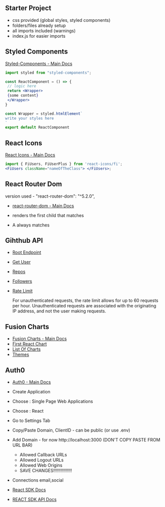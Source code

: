 ## Starter Project

-  css provided (global styles, styled components)
-  folders/files already setup
-  all imports included (warnings)
-  index.js for easier imports

## Styled Components

[Styled-Components - Main Docs](https://styled-components.com/)

```jsx
import styled from "styled-components";

const ReactComponent = () => {
 // logic here
 return <Wrapper>
 {some content}
 </Wrapper>
}

const Wrapper = styled.htmlElement`
write your styles here
`
export default ReactComponent
```

## React Icons

[React Icons - Main Docs](https://react-icons.github.io/react-icons/)

```jsx
import { FiUsers, FiUserPlus } from 'react-icons/fi';
<FiUsers className="nameOfTheClass"> </FiUsers>;
```

## React Router Dom

version used - "react-router-dom": "^5.2.0",

-  [react-router-dom - Main Docs](https://reactrouter.com/web/guides/quick-start)

-  <Switch> renders the first child <Route> that matches
-  A <Route path="*"> always matches

## Gihthub API

-  [Root Endpoint](https://api.github.com)
-  [Get User](https://api.github.com/users/sundayonah)
-  [Repos](https://api.github.com/users/sundayonah/repos?per_page=100)
-  [Followers](https://api.github.com/users/sundayonah/followers)
-  [Rate Limit](https://api.github.com/rate_limit)

   For unauthenticated requests, the rate limit allows for up to 60 requests per hour. Unauthenticated requests are associated with the originating IP address, and not the user making requests.

## Fusion Charts

-  [Fusion Charts - Main Docs](https://www.fusioncharts.com/)
-  [First React Chart](https://www.fusioncharts.com/dev/getting-started/react/your-first-chart-using-react)
-  [List Of Charts](https://www.fusioncharts.com/dev/chart-guide/list-of-charts)
-  [Themes](https://www.fusioncharts.com/dev/themes/introduction-to-themes)

## Auth0

-  [Auth0 - Main Docs](https://auth0.com/)

-  Create Application
-  Choose : Single Page Web Applications
-  Choose : React
-  Go to Settings Tab
-  Copy/Paste Domain, ClientID - can be public (or use .env)
-  Add Domain -
   for now http://localhost:3000 (DON'T COPY PASTE FROM URL BAR)

   -  Allowed Callback URLs
   -  Allowed Logout URLs
   -  Allowed Web Origins
   -  SAVE CHANGES!!!!!!!!!!!!!!!

-  Connections
   email,social

-  [React SDK Docs](https://auth0.com/docs/libraries/auth0-react)
-  [REACT SDK API Docs](https://auth0.github.io/auth0-react/)
